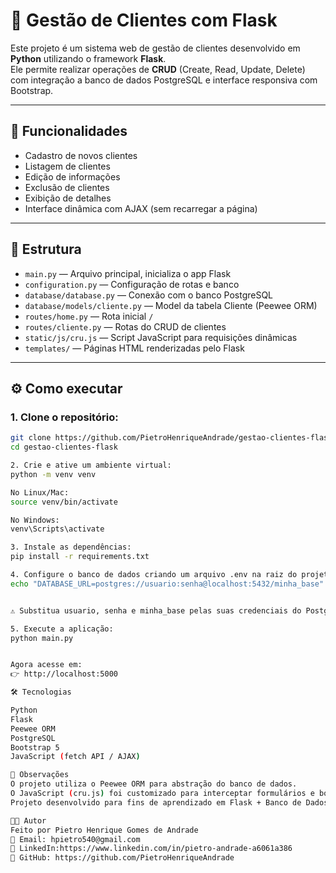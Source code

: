# 👥 Gestão de Clientes com Flask

Este projeto é um sistema web de gestão de clientes desenvolvido em **Python** utilizando o framework **Flask**.  
Ele permite realizar operações de **CRUD** (Create, Read, Update, Delete) com integração a banco de dados PostgreSQL e interface responsiva com Bootstrap.

---

## 🚀 Funcionalidades
- Cadastro de novos clientes
- Listagem de clientes
- Edição de informações
- Exclusão de clientes
- Exibição de detalhes
- Interface dinâmica com AJAX (sem recarregar a página)

---

## 📂 Estrutura
- `main.py` — Arquivo principal, inicializa o app Flask  
- `configuration.py` — Configuração de rotas e banco  
- `database/database.py` — Conexão com o banco PostgreSQL  
- `database/models/cliente.py` — Model da tabela Cliente (Peewee ORM)  
- `routes/home.py` — Rota inicial `/`  
- `routes/cliente.py` — Rotas do CRUD de clientes  
- `static/js/cru.js` — Script JavaScript para requisições dinâmicas  
- `templates/` — Páginas HTML renderizadas pelo Flask  

---

## ⚙️ Como executar

### 1. Clone o repositório:
```bash
git clone https://github.com/PietroHenriqueAndrade/gestao-clientes-flask.git
cd gestao-clientes-flask

2. Crie e ative um ambiente virtual:
python -m venv venv

No Linux/Mac:
source venv/bin/activate

No Windows:
venv\Scripts\activate

3. Instale as dependências:
pip install -r requirements.txt

4. Configure o banco de dados criando um arquivo .env na raiz do projeto:
echo "DATABASE_URL=postgres://usuario:senha@localhost:5432/minha_base" > .env


⚠️ Substitua usuario, senha e minha_base pelas suas credenciais do PostgreSQL.

5. Execute a aplicação:
python main.py


Agora acesse em:
👉 http://localhost:5000

🛠️ Tecnologias

Python
Flask
Peewee ORM
PostgreSQL
Bootstrap 5
JavaScript (fetch API / AJAX)

📌 Observações
O projeto utiliza o Peewee ORM para abstração do banco de dados.
O JavaScript (cru.js) foi customizado para interceptar formulários e botões, tornando o CRUD mais dinâmico.
Projeto desenvolvido para fins de aprendizado em Flask + Banco de Dados + Front-end integrado.

👨‍💻 Autor
Feito por Pietro Henrique Gomes de Andrade
📧 Email: hpietro540@gmail.com
💼 LinkedIn:https://www.linkedin.com/in/pietro-andrade-a6061a386 
🐙 GitHub: https://github.com/PietroHenriqueAndrade

